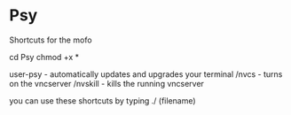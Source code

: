 # Psy
Shortcuts for the mofo

cd Psy
chmod +x * 

user-psy - automatically updates and upgrades your terminal
/nvcs - turns on the vncserver
/nvskill - kills the running vncserver

you can use these shortcuts by typing
./ (filename)

